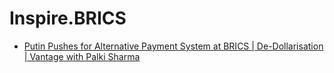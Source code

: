 # Inspire.BRICS
- [Putin Pushes for Alternative Payment System at BRICS | De-Dollarisation | Vantage with Palki Sharma](https://youtu.be/JBgitzPaLuw)
